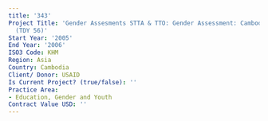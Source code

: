 ```yaml
---
title: '343'
Project Title: 'Gender Assesments STTA & TTO: Gender Assessment: Cambodia (2 volumes)
  (TDY 56)'
Start Year: '2005'
End Year: '2006'
ISO3 Code: KHM
Region: Asia
Country: Cambodia
Client/ Donor: USAID
Is Current Project? (true/false): ''
Practice Area:
- Education, Gender and Youth
Contract Value USD: ''
---
```


